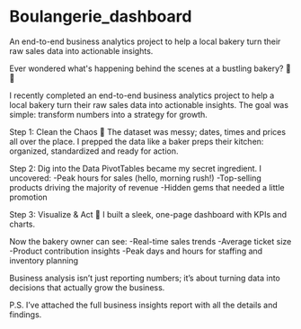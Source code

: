 # Boulangerie_dashboard
An end-to-end business analytics project to help a local bakery turn their raw sales data into actionable insights.

Ever wondered what's happening behind the scenes at a bustling bakery? 🥖🥐

I recently completed an end-to-end business analytics project to help a local bakery turn their raw sales data into actionable insights. The goal was simple: transform numbers into a strategy for growth.

Step 1: Clean the Chaos 🧹
The dataset was messy; dates, times and prices all over the place. I prepped the data like a baker preps their kitchen: organized, standardized and ready for action.

Step 2: Dig into the Data 
PivotTables became my secret ingredient. 
I uncovered:
-Peak hours for sales (hello, morning rush!)
-Top-selling products driving the majority of revenue
-Hidden gems that needed a little promotion

Step 3: Visualize & Act 🚀
I built a sleek, one-page dashboard with KPIs and charts. 

Now the bakery owner can see:
-Real-time sales trends
-Average ticket size
-Product contribution insights
-Peak days and hours for staffing and inventory planning

Business analysis isn’t just reporting numbers; it’s about turning data into decisions that actually grow the business.

P.S. I’ve attached the full business insights report with all the details and findings. 
